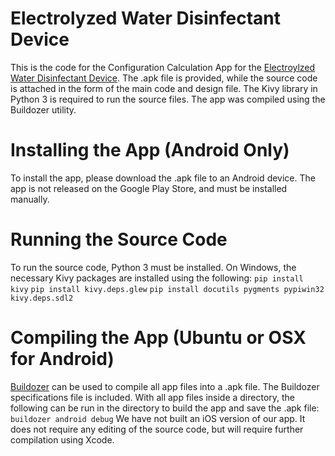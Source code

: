 # Electrolyzed Water Disinfectant Device

This is the code for the Configuration Calculation App for the [Electroylzed Water Disinfectant Device](https://www.hackster.io/350089/electrolyzed-water-disinfectant-device-27d130). The .apk file is provided, while the source code is attached in the form of the main code and design file. The Kivy library in Python 3 is required to run the source files. The app was compiled using the Buildozer utility.

# Installing the App (Android Only)
To install the app, please download the .apk file to an Android device. The app is not released on the Google Play Store, and must be installed manually.

# Running the Source Code
To run the source code, Python 3 must be installed. On Windows, the necessary Kivy packages are installed using the following: 
`pip install kivy`
`pip install kivy.deps.glew`
`pip install docutils pygments pypiwin32 kivy.deps.sdl2`

# Compiling the App (Ubuntu or OSX for Android)
[Buildozer](https://github.com/kivy/buildozer) can be used to compile all app files into a .apk file. The Buildozer specifications file is included. With all app files inside a directory, the following can be run in the directory to build the app and save the .apk file:
`buildozer android debug`
We have not built an iOS version of our app. It does not require any editing of the source code, but will require further compilation using Xcode.
